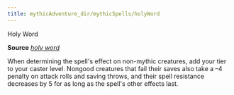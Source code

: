 ```yaml
---
title: mythicAdventure_dir/mythicSpells/holyWord
---
```

Holy Word

**Source** [_holy word_](spell_dir/holyWord#_holy-word)

When determining the spell's effect on non-mythic creatures, add your tier to your caster level. Nongood creatures that fail their saves also take a –4 penalty on attack rolls and saving throws, and their spell resistance decreases by 5 for as long as the spell's other effects last.

